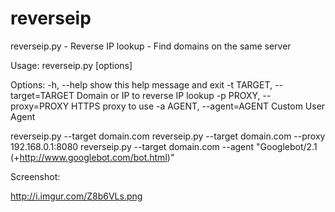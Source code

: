 reverseip
=========

reverseip.py - Reverse IP lookup - Find domains on the same server

Usage: reverseip.py [options]

Options:
  -h, --help            show this help message and exit
  -t TARGET, --target=TARGET
                        Domain or IP to reverse IP lookup
  -p PROXY, --proxy=PROXY
                        HTTPS proxy to use
  -a AGENT, --agent=AGENT
                        Custom User Agent

reverseip.py --target domain.com
reverseip.py --target domain.com --proxy 192.168.0.1:8080
reverseip.py --target domain.com --agent "Googlebot/2.1 (+http://www.googlebot.com/bot.html)"
                        


Screenshot:

http://i.imgur.com/Z8b6VLs.png
